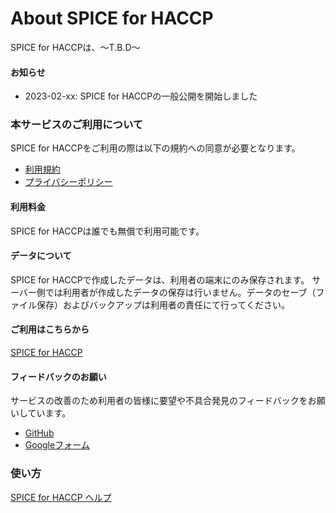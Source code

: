 # About SPICE for HACCP
SPICE for HACCPは、〜T.B.D〜

#### お知らせ
- 2023-02-xx: SPICE for HACCPの一般公開を開始しました

### 本サービスのご利用について
SPICE for HACCPをご利用の際は以下の規約への同意が必要となります。
- [利用規約](https://fam-time.github.io/spice-haccp/terms.html)
- [プライバシーポリシー](https://fam-time.com/privacypolicy/)

#### 利用料金
SPICE for HACCPは誰でも無償で利用可能です。

#### データについて
SPICE for HACCPで作成したデータは、利用者の端末にのみ保存されます。
サーバー側では利用者が作成したデータの保存は行いません。データのセーブ（ファイル保存）およびバックアップは利用者の責任にて行ってください。

#### ご利用はこちらから
[SPICE for HACCP](https://haccp.mflow.dev/)

#### フィードバックのお願い
サービスの改善のため利用者の皆様に要望や不具合発見のフィードバックをお願いしています。
- [GitHub](https://github.com/fam-time/spice-haccp/issues)
- [Googleフォーム](https://docs.google.com/forms/d/e/1FAIpQLSdw__1envouGR3bsg_Al9KzSEP_n0PDbwLXXCDECX2v5MyR2Q/viewform?usp=sf_link)

### 使い方
[SPICE for HACCP ヘルプ](https://fam-time.github.io/spice-haccp/help.html)